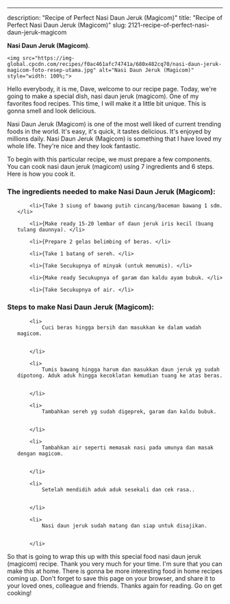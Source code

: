 ---
description: "Recipe of Perfect Nasi Daun Jeruk (Magicom)"
title: "Recipe of Perfect Nasi Daun Jeruk (Magicom)"
slug: 2121-recipe-of-perfect-nasi-daun-jeruk-magicom

<p>
	<strong>Nasi Daun Jeruk (Magicom)</strong>. 
	
</p>
<p>
	
	<img src="https://img-global.cpcdn.com/recipes/f0ac461afc74741a/680x482cq70/nasi-daun-jeruk-magicom-foto-resep-utama.jpg" alt="Nasi Daun Jeruk (Magicom)" style="width: 100%;">
	
	
</p>
<p>
	Hello everybody, it is me, Dave, welcome to our recipe page. Today, we're going to make a special dish, nasi daun jeruk (magicom). One of my favorites food recipes. This time, I will make it a little bit unique. This is gonna smell and look delicious.
</p>
	
<p>
	
</p>
<p>
	Nasi Daun Jeruk (Magicom) is one of the most well liked of current trending foods in the world. It's easy, it's quick, it tastes delicious. It's enjoyed by millions daily. Nasi Daun Jeruk (Magicom) is something that I have loved my whole life. They're nice and they look fantastic.
</p>

<p>
To begin with this particular recipe, we must prepare a few components. You can cook nasi daun jeruk (magicom) using 7 ingredients and 6 steps. Here is how you cook it.
</p>

<h3>The ingredients needed to make Nasi Daun Jeruk (Magicom):</h3>

<ol>
	
		<li>{Take 3 siung of bawang putih cincang/baceman bawang 1 sdm. </li>
	
		<li>{Make ready 15-20 lembar of daun jeruk iris kecil (buang tulang daunnya). </li>
	
		<li>{Prepare 2 gelas belimbing of beras. </li>
	
		<li>{Take 1 batang of sereh. </li>
	
		<li>{Take Secukupnya of minyak (untuk menumis). </li>
	
		<li>{Make ready Secukupnya of garam dan kaldu ayam bubuk. </li>
	
		<li>{Take Secukupnya of air. </li>
	
</ol>
<p>
	
</p>

<h3>Steps to make Nasi Daun Jeruk (Magicom):</h3>

<ol>
	
		<li>
			Cuci beras hingga bersih dan masukkan ke dalam wadah magicom.
			
			
		</li>
	
		<li>
			Tumis bawang hingga harum dan masukkan daun jeruk yg sudah dipotong. Aduk aduk hingga kecoklatan kemudian tuang ke atas beras.
			
			
		</li>
	
		<li>
			Tambahkan sereh yg sudah digeprek, garam dan kaldu bubuk.
			
			
		</li>
	
		<li>
			Tambahkan air seperti memasak nasi pada umunya dan masak dengan magicom.
			
			
		</li>
	
		<li>
			Setelah mendidih aduk aduk sesekali dan cek rasa..
			
			
		</li>
	
		<li>
			Nasi daun jeruk sudah matang dan siap untuk disajikan.
			
			
		</li>
	
</ol>

<p>
	
</p>

<p>
	So that is going to wrap this up with this special food nasi daun jeruk (magicom) recipe. Thank you very much for your time. I'm sure that you can make this at home. There is gonna be more interesting food in home recipes coming up. Don't forget to save this page on your browser, and share it to your loved ones, colleague and friends. Thanks again for reading. Go on get cooking!
</p>
